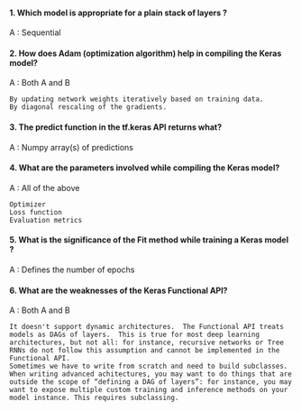 #### 1. Which model is appropriate for a plain stack of layers ?

A : Sequential

#### 2. How does Adam (optimization algorithm) help in compiling the Keras model?

A : Both A and B

    By updating network weights iteratively based on training data.
    By diagonal rescaling of the gradients.

#### 3. The predict function in the tf.keras API returns what?

A : Numpy array(s) of predictions

#### 4. What are the parameters involved while compiling the Keras model?

A : All of the above

    Optimizer
    Loss function
    Evaluation metrics

#### 5. What is the significance of the Fit method while training a Keras model ?

A : Defines the number of epochs

#### 6. What are the weaknesses of the Keras Functional API?

A : Both A and B

    It doesn't support dynamic architectures.  The Functional API treats models as DAGs of layers.  This is true for most deep learning architectures, but not all: for instance, recursive networks or Tree RNNs do not follow this assumption and cannot be implemented in the Functional API.  
    Sometimes we have to write from scratch and need to build subclasses.  When writing advanced achitectures, you may want to do things that are outside the scope of “defining a DAG of layers”: for instance, you may want to expose multiple custom training and inference methods on your model instance. This requires subclassing.  